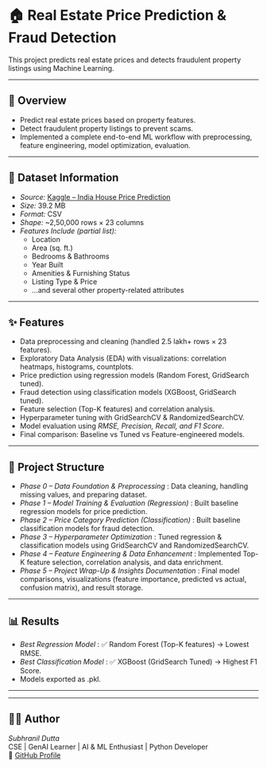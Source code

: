 # 🏠 Real Estate Price Prediction & Fraud Detection  

This project predicts real estate prices and detects fraudulent property listings using Machine Learning.  

---

## 📌 Overview
- Predict real estate prices based on property features.  
- Detect fraudulent property listings to prevent scams.  
- Implemented a complete end-to-end ML workflow with preprocessing, feature engineering, model optimization, evaluation.  

---

## 📂 Dataset Information  
- *Source:* [Kaggle – India House Price Prediction](https://www.kaggle.com/datasets/ankushpanday1/india-house-price-prediction)  
- *Size:* 39.2 MB  
- *Format:* CSV  
- *Shape:* ~2,50,000 rows × 23 columns  
- *Features Include (partial list):*  
  - Location  
  - Area (sq. ft.)  
  - Bedrooms & Bathrooms  
  - Year Built  
  - Amenities & Furnishing Status  
  - Listing Type & Price  
  - …and several other property-related attributes  

---

## ✨ Features
- Data preprocessing and cleaning (handled 2.5 lakh+ rows × 23 features).  
- Exploratory Data Analysis (EDA) with visualizations: correlation heatmaps, histograms, countplots.  
- Price prediction using regression models (Random Forest, GridSearch tuned).  
- Fraud detection using classification models (XGBoost, GridSearch tuned).  
- Feature selection (Top-K features) and correlation analysis.  
- Hyperparameter tuning with GridSearchCV & RandomizedSearchCV.  
- Model evaluation using *RMSE, Precision, Recall, and F1 Score*.  
- Final comparison: Baseline vs Tuned vs Feature-engineered models.  

---

## 📂 Project Structure
- *Phase 0 – Data Foundation & Preprocessing* : Data cleaning, handling missing values, and preparing dataset.  
- *Phase 1 – Model Training & Evaluation (Regression)* : Built baseline regression models for price prediction.  
- *Phase 2 – Price Category Prediction (Classification)* : Built baseline classification models for fraud detection.  
- *Phase 3 – Hyperparameter Optimization* : Tuned regression & classification models using GridSearchCV and RandomizedSearchCV.  
- *Phase 4 – Feature Engineering & Data Enhancement* : Implemented Top-K feature selection, correlation analysis, and data enrichment.  
- *Phase 5 – Project Wrap-Up & Insights Documentation* : Final model comparisons, visualizations (feature importance, predicted vs actual, confusion matrix), and result storage.  

---

## 📊 Results
- *Best Regression Model* : ✅ Random Forest (Top-K features) → Lowest RMSE.  
- *Best Classification Model* : ✅ XGBoost (GridSearch Tuned) → Highest F1 Score.  
- Models exported as .pkl.  

---
  

---

## 👨‍💻 Author
*Subhranil Dutta*  
CSE | GenAI Learner | AI & ML Enthusiast | Python Developer  
🔗 [GitHub Profile](https://github.com/subhranil-gen-ai)
